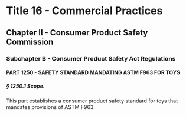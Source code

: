 
# Title 16 - Commercial Practices
## Chapter II - Consumer Product Safety Commission
### Subchapter B - Consumer Product Safety Act Regulations
#### PART 1250 - SAFETY STANDARD MANDATING ASTM F963 FOR TOYS
##### § 1250.1 Scope.

This part establishes a consumer product safety standard for toys that mandates provisions of ASTM F963.
